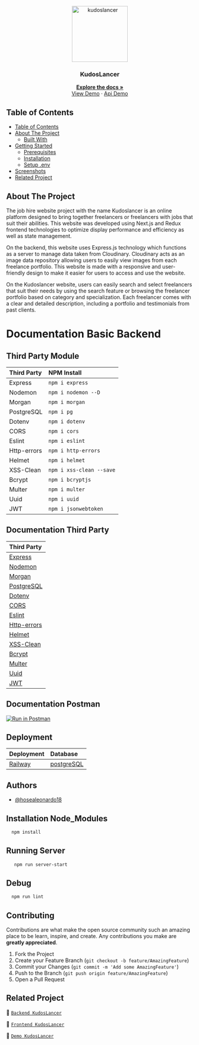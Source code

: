<p align="center">
<div align="center">
  <img height="150" src="https://res.cloudinary.com/dklpoff31/image/upload/v1682587746/Logo_kudoslancer_sh22wb.png" alt="kudoslancer" border="0" crossorigin="anonymous"/>
</div>
  <h3 align="center">KudosLancer</h3>
  <p align="center">
    <a href="https://github.com/hosealeonardo18/kudoslancer_fe_nextjs"><strong>Explore the docs »</strong></a>
    <br />
    <a href="https://kudoslancer.vercel.app/">View Demo</a>
    ·
    <a href="https://kudoslancerrestapi.up.railway.app/">Api Demo</a>
  </p>
</p>

<!-- TABLE OF CONTENTS -->

## Table of Contents

- [Table of Contents](#table-of-contents)
- [About The Project](#about-the-project)
  - [Built With](#built-with)
- [Getting Started](#getting-started)
  - [Prerequisites](#prerequisites)
  - [Installation](#installation)
  - [Setup .env](#setup-env)
- [Screenshots](#screenshots)
- [Related Project](#related-project)

<!-- ABOUT THE PROJECT -->

## About The Project

The job hire website project with the name Kudoslancer is an online platform designed to bring together freelancers or freelancers with jobs that suit their abilities. This website was developed using Next.js and Redux frontend technologies to optimize display performance and efficiency as well as state management.

On the backend, this website uses Express.js technology which functions as a server to manage data taken from Cloudinary. Cloudinary acts as an image data repository allowing users to easily view images from each freelance portfolio. This website is made with a responsive and user-friendly design to make it easier for users to access and use the website.

On the Kudoslancer website, users can easily search and select freelancers that suit their needs by using the search feature or browsing the freelancer portfolio based on category and specialization. Each freelancer comes with a clear and detailed description, including a portfolio and testimonials from past clients.

# Documentation Basic Backend

## Third Party Module

| Third Party | NPM Install              |
| :---------- | :----------------------- |
| Express     | `npm i express`          |
| Nodemon     | `npm i nodemon --D`      |
| Morgan      | `npm i morgan`           |
| PostgreSQL  | `npm i pg`               |
| Dotenv      | `npm i dotenv`           |
| CORS        | `npm i cors`             |
| Eslint      | `npm i eslint`           |
| Http-errors | `npm i http-errors`      |
| Helmet      | `npm i helmet`           |
| XSS-Clean   | `npm i xss-clean --save` |
| Bcrypt      | `npm i bcryptjs`         |
| Multer      | `npm i multer`           |
| Uuid        | `npm i uuid`             |
| JWT         | `npm i jsonwebtoken`     |

## Documentation Third Party

| Third Party                                                        |
| :----------------------------------------------------------------- |
| [Express](https://expressjs.com/)                                  |
| [Nodemon](https://www.npmjs.com/package/nodemon)                   |
| [Morgan](https://www.npmjs.com/package/morgan)                     |
| [PostgreSQL](https://www.postgresql.org/)                          |
| [Dotenv](https://www.npmjs.com/package/dotenv)                     |
| [CORS](https://www.npmjs.com/package/cors)                         |
| [Eslint](https://www.npmjs.com/package/eslint)                     |
| [Http-errors](https://www.npmjs.com/package/http-errors)           |
| [Helmet](https://www.npmjs.com/package/helmet)                     |
| [XSS-Clean](https://www.npmjs.com/package/xss-clean)               |
| [Bcrypt](https://www.npmjs.com/package/bcryptjs?activeTab=readme)  |
| [Multer](https://www.npmjs.com/package/multer)                     |
| [Uuid](https://www.npmjs.com/package/uuid)                         |
| [JWT](https://www.npmjs.com/package/jsonwebtoken?activeTab=readme) |

## Documentation Postman

[![Run in Postman](https://run.pstmn.io/button.svg)](https://documenter.getpostman.com/view/24895506/2s93eR5bCn)

## Deployment

| Deployment                       | Database                                    |
| :------------------------------- | :------------------------------------------ |
| [Railway](https://railway.app/)  | [postgreSQL](https://www.postgresql.org/)   |


## Authors

- [@hosealeonardo18](https://github.com/hosealeonardo18)

## Installation Node_Modules

```bash
  npm install
```

## Running Server

```bash
   npm run server-start
```

## Debug

```bash
  npm run lint
```

## Contributing

Contributions are what make the open source community such an amazing place to be learn, inspire, and create. Any contributions you make are **greatly appreciated**.

1. Fork the Project
2. Create your Feature Branch (`git checkout -b feature/AmazingFeature`)
3. Commit your Changes (`git commit -m 'Add some AmazingFeature'`)
4. Push to the Branch (`git push origin feature/AmazingFeature`)
5. Open a Pull Request

## Related Project

:rocket: [`Backend KudosLancer`](https://github.com/hosealeonardo18/kudoslancer_restapi)

:rocket: [`Frontend KudosLancer`](https://github.com/hosealeonardo18/kudoslancer_fe_nextjs)

:rocket: [`Demo KudosLancer`](https://kudoslancer.vercel.app/)
